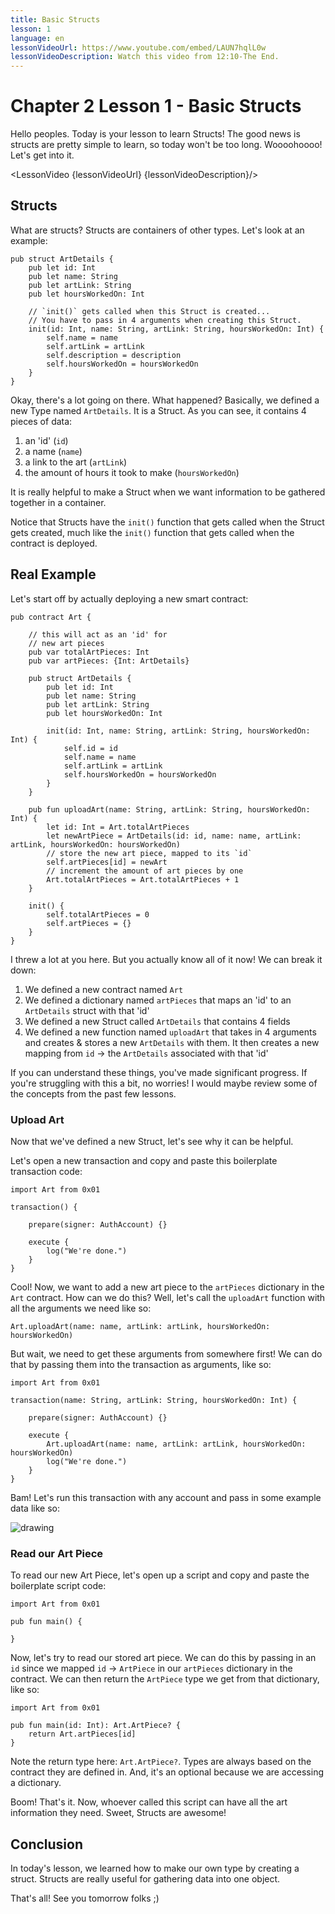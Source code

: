 ```yaml
---
title: Basic Structs
lesson: 1
language: en
lessonVideoUrl: https://www.youtube.com/embed/LAUN7hqlL0w
lessonVideoDescription: Watch this video from 12:10-The End.
---
```


<script>
  import LessonVideo from '$lib/components/atoms/LessonVideo.svelte';   
</script>

# Chapter 2 Lesson 1 - Basic Structs

Hello peoples. Today is your lesson to learn Structs! The good news is structs are pretty simple to learn, so today won't be too long. Woooohoooo! Let's get into it.

<LessonVideo {lessonVideoUrl} {lessonVideoDescription}/>

## Structs

What are structs? Structs are containers of other types. Let's look at an example:

```cadence
pub struct ArtDetails {
    pub let id: Int
    pub let name: String
    pub let artLink: String
    pub let hoursWorkedOn: Int

    // `init()` gets called when this Struct is created...
    // You have to pass in 4 arguments when creating this Struct.
    init(id: Int, name: String, artLink: String, hoursWorkedOn: Int) {
        self.name = name
        self.artLink = artLink
        self.description = description
        self.hoursWorkedOn = hoursWorkedOn
    }
}
```

Okay, there's a lot going on there. What happened? Basically, we defined a new Type named `ArtDetails`. It is a Struct. As you can see, it contains 4 pieces of data:

1. an 'id' (`id`)
2. a name (`name`)
3. a link to the art (`artLink`)
4. the amount of hours it took to make (`hoursWorkedOn`)

It is really helpful to make a Struct when we want information to be gathered together in a container.

Notice that Structs have the `init()` function that gets called when the Struct gets created, much like the `init()` function that gets called when the contract is deployed.

## Real Example

Let's start off by actually deploying a new smart contract:

```cadence
pub contract Art {

    // this will act as an 'id' for
    // new art pieces
    pub var totalArtPieces: Int
    pub var artPieces: {Int: ArtDetails}

    pub struct ArtDetails {
        pub let id: Int
        pub let name: String
        pub let artLink: String
        pub let hoursWorkedOn: Int

        init(id: Int, name: String, artLink: String, hoursWorkedOn: Int) {
            self.id = id
            self.name = name
            self.artLink = artLink
            self.hoursWorkedOn = hoursWorkedOn
        }
    }

    pub fun uploadArt(name: String, artLink: String, hoursWorkedOn: Int) {
        let id: Int = Art.totalArtPieces
        let newArtPiece = ArtDetails(id: id, name: name, artLink: artLink, hoursWorkedOn: hoursWorkedOn)
        // store the new art piece, mapped to its `id`
        self.artPieces[id] = newArt
        // increment the amount of art pieces by one
        Art.totalArtPieces = Art.totalArtPieces + 1
    }

    init() {
        self.totalArtPieces = 0
        self.artPieces = {}
    }
}
```

I threw a lot at you here. But you actually know all of it now! We can break it down:

1. We defined a new contract named `Art`
2. We defined a dictionary named `artPieces` that maps an 'id' to an `ArtDetails` struct with that 'id'
3. We defined a new Struct called `ArtDetails` that contains 4 fields
4. We defined a new function named `uploadArt` that takes in 4 arguments and creates & stores a new `ArtDetails` with them. It then creates a new mapping from `id` -> the `ArtDetails` associated with that 'id'

If you can understand these things, you've made significant progress. If you're struggling with this a bit, no worries! I would maybe review some of the concepts from the past few lessons.

### Upload Art

Now that we've defined a new Struct, let's see why it can be helpful.

Let's open a new transaction and copy and paste this boilerplate transaction code:

```cadence
import Art from 0x01

transaction() {

    prepare(signer: AuthAccount) {}

    execute {
        log("We're done.")
    }
}
```

Cool! Now, we want to add a new art piece to the `artPieces` dictionary in the `Art` contract. How can we do this? Well, let's call the `uploadArt` function with all the arguments we need like so: 

```cadence
Art.uploadArt(name: name, artLink: artLink, hoursWorkedOn: hoursWorkedOn)
```

But wait, we need to get these arguments from somewhere first! We can do that by passing them into the transaction as arguments, like so:

```cadence
import Art from 0x01

transaction(name: String, artLink: String, hoursWorkedOn: Int) {

    prepare(signer: AuthAccount) {}

    execute {
        Art.uploadArt(name: name, artLink: artLink, hoursWorkedOn: hoursWorkedOn)
        log("We're done.")
    }
}
```

Bam! Let's run this transaction with any account and pass in some example data like so:

<img src="/courses/beginner-cadence/txstuff.png" alt="drawing" size="400" />

### Read our Art Piece

To read our new Art Piece, let's open up a script and copy and paste the boilerplate script code:

```cadence
import Art from 0x01

pub fun main() {

}
```

Now, let's try to read our stored art piece. We can do this by passing in an `id` since we mapped `id` -> `ArtPiece` in our `artPieces` dictionary in the contract. We can then return the `ArtPiece` type we get from that dictionary, like so:

```cadence
import Art from 0x01

pub fun main(id: Int): Art.ArtPiece? {
    return Art.artPieces[id]
}
```

Note the return type here: `Art.ArtPiece?`. Types are always based on the contract they are defined in. And, it's an optional because we are accessing a dictionary.

Boom! That's it. Now, whoever called this script can have all the art information they need. Sweet, Structs are awesome!

## Conclusion

In today's lesson, we learned how to make our own type by creating a struct. Structs are really useful for gathering data into one object.

That's all! See you tomorrow folks ;)